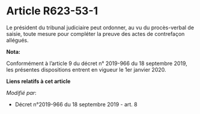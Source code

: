 # Article R623-53-1

Le président du   tribunal judiciaire peut ordonner, au vu du procès-verbal de saisie, toute mesure pour compléter la preuve
des actes de contrefaçon allégués.

**Nota:**

Conformément à l’article 9 du décret n° 2019-966 du 18 septembre 2019, les présentes dispositions entrent en vigueur le 1er
janvier 2020.

**Liens relatifs à cet article**

_Modifié par_:

  - Décret n°2019-966 du 18 septembre 2019 - art. 8

